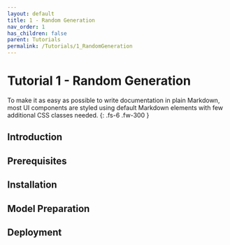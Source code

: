 ```yaml
---
layout: default
title: 1 - Random Generation
nav_order: 1
has_children: false
parent: Tutorials
permalink: /Tutorials/1_RandomGeneration
---
```


# Tutorial 1 - Random Generation

To make it as easy as possible to write documentation in plain Markdown, most UI components are styled using default Markdown elements with few additional CSS classes needed.
{: .fs-6 .fw-300 }

## Introduction

## Prerequisites

## Installation

## Model Preparation

## Deployment 